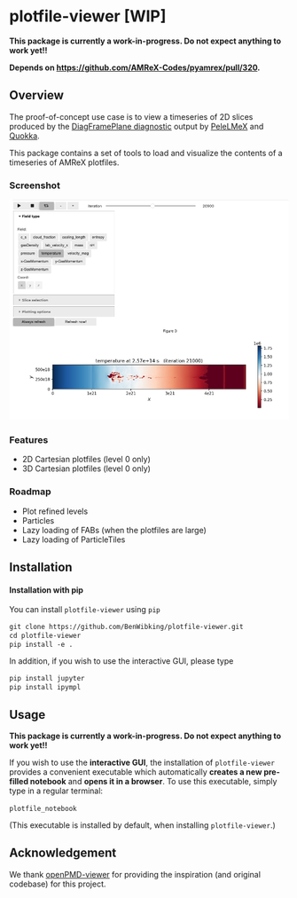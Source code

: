 # plotfile-viewer [WIP]

**This package is currently a work-in-progress. Do not expect anything to work yet!!**

**Depends on https://github.com/AMReX-Codes/pyamrex/pull/320.**

## Overview

The proof-of-concept use case is to view a timeseries of 2D slices
produced by the [DiagFramePlane diagnostic](https://github.com/AMReX-Combustion/PelePhysics/blob/development/Source/Utility/Diagnostics/DiagFramePlane.cpp) output by [PeleLMeX](https://amrex-combustion.github.io/PeleLMeX/manual/html/LMeXControls.html#run-time-diagnostics) and [Quokka](https://quokka-astro.github.io/quokka/insitu_analysis.html#d-slices).

This package contains a set of tools to load and visualize the
contents of a timeseries of AMReX plotfiles.

### Screenshot
![Screenshot](docs/viewer_screenshot.png "Screenshot")


### Features
* 2D Cartesian plotfiles (level 0 only)
* 3D Cartesian plotfiles (level 0 only)

### Roadmap
* Plot refined levels
* Particles
* Lazy loading of FABs (when the plotfiles are large)
* Lazy loading of ParticleTiles

## Installation

#### Installation with pip

You can install `plotfile-viewer` using `pip`
```
git clone https://github.com/BenWibking/plotfile-viewer.git
cd plotfile-viewer
pip install -e .
```
In addition, if you wish to use the interactive GUI, please type
```
pip install jupyter
pip install ipympl
```

## Usage

**This package is currently a work-in-progress. Do not expect anything to work yet!!**

If you wish to use the **interactive GUI**, the installation of
`plotfile-viewer` provides a convenient executable which automatically
**creates a new pre-filled notebook** and **opens it in a
browser**. To use this executable, simply type in a regular terminal:

`plotfile_notebook`

(This executable is installed by default, when installing `plotfile-viewer`.)

## Acknowledgement

We thank [openPMD-viewer](https://github.com/openPMD/openPMD-viewer) for providing
the inspiration (and original codebase) for this project.
